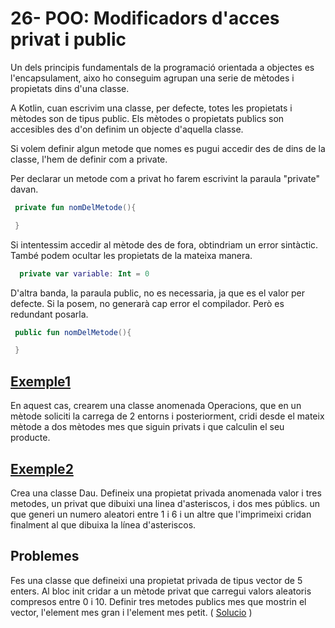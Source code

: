 # 26- POO: Modificadors d'acces privat i public

Un dels principis fundamentals de la programació orientada a objectes es l'encapsulament, aixo ho conseguim agrupan una serie de mètodes i propietats dins d'una classe.

A Kotlin, cuan escrivim una classe, per defecte, totes les propietats i mètodes son de tipus public. Els mètodes o propietats publics son accesibles des d'on definim un objecte d'aquella classe.

Si volem definir algun metode que nomes es pugui accedir des de dins de la classe, l'hem de definir com a private.

Per declarar un metode com a privat ho farem escrivint la paraula "private" davan.

```kotlin
 private fun nomDelMetode(){

 }
```
Si intentessim accedir al mètode des de fora, obtindriam un error sintàctic. També podem ocultar les propietats de la mateixa manera.

```kotlin
  private var variable: Int = 0
```

D'altra banda, la paraula public, no es necessaria, ja que es el valor per defecte. Si la posem, no generarà cap error el compilador. Però es redundant posarla.

```kotlin
 public fun nomDelMetode(){

 }
```

## [Exemple1](https://github.com/marcmoiagese/curskotlin/blob/master/26-POO-Modificadors_d_acces_privat_i_public/Exemple1/src/main/kotlin/Main.kt)

En aquest cas, crearem una classe anomenada Operacions, que en un mètode soliciti la carrega de 2 entorns i posteriorment, cridi desde el mateix mètode a dos mètodes mes que siguin privats i que calculin el seu producte.

## [Exemple2](https://github.com/marcmoiagese/curskotlin/blob/master/26-POO-Modificadors_d_acces_privat_i_public/Exemple2/src/main/kotlin/Main.kt)

Crea una classe Dau. Defineix una propietat privada anomenada valor i tres metodes, un privat que dibuixi una linea d'asteriscos, i dos mes públics. un que generi un numero aleatori entre 1 i 6 i un altre que l'imprimeixi cridan finalment al que dibuixa la línea d'asteriscos.

## Problemes

Fes una classe que defineixi una propietat privada de tipus vector de 5 enters. Al bloc init cridar a un mètode privat que carregui valors aleatoris compresos entre 0 i 10.
Definir tres metodes publics mes que mostrin el vector, l'element mes gran i l'element mes petit. ( [Solucio](https://github.com/marcmoiagese/curskotlin/blob/master/26-POO-Modificadors_d_acces_privat_i_public/Problema1/src/main/kotlin/Main.kt) )
